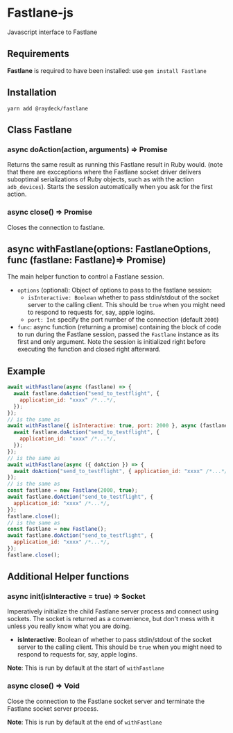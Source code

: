 # Fastlane-js

Javascript interface to Fastlane

## Requirements

**Fastlane** is required to have been installed: use `gem install Fastlane`

## Installation

```
yarn add @raydeck/fastlane
```

## Class Fastlane

### async doAction(action, arguments) => Promise<Any>

Returns the same result as running this Fastlane result in Ruby would. (note that there are excceptions where the Fastlane socket driver delivers suboptimal serializations of Ruby objects, such as with the action `adb_devices`). Starts the session automatically when you ask for the first action.

### async close() => Promise<Void>

Closes the connection to fastlane.

## async withFastlane(options: FastlaneOptions, func (fastlane: Fastlane)=> Promise)

The main helper function to control a Fastlane session.

- `options` (optional): Object of options to pass to the fastlane session:
  - `isInteractive: Boolean` whether to pass stdin/stdout of the socket server to the calling client. This should be `true` when you might need to respond to requests for, say, apple logins.
  - `port: Int` specify the port number of the connection (default `2000`)
- `func`: async function (returning a promise) containing the block of code to run during the Fastlane session, passed the `Fastlane` instance as its first and only argument. Note the session is initialized right before executing the function and closed right afterward.

## Example

```js
await withFastlane(async (fastlane) => {
  await fastlane.doAction("send_to_testflight", {
    application_id: "xxxx" /*...*/,
  });
});
// is the same as
await withFastlane({ isInteractive: true, port: 2000 }, async (fastlane) => {
  await fastlane.doAction("send_to_testflight", {
    application_id: "xxxx" /*...*/,
  });
});
// is the same as
await withFastlane(async ({ doAction }) => {
  await doAction("send_to_testflight", { application_id: "xxxx" /*...*/ });
});
// is the same as
const fastlane = new Fastlane(2000, true);
await fastlane.doAction("send_to_testflight", {
  application_id: "xxxx" /*...*/,
});
fastlane.close();
// is the same as
const fastlane = new Fastlane();
await fastlane.doAction("send_to_testflight", {
  application_id: "xxxx" /*...*/,
});
fastlane.close();
```

## Additional Helper functions

### async init(isInteractive = true) => Socket

Imperatively initialize the child Fastlane server process and connect using sockets. The socket is returned as a convenience, but don't mess with it unless you really know what you are doing.

- **isInteractive**: Boolean of whether to pass stdin/stdout of the socket server to the calling client. This should be `true` when you might need to respond to requests for, say, apple logins.

**Note**: This is run by default at the start of `withFastlane`

### async close() => Void

Close the connection to the Fastlane socket server and terminate the Fastlane socket server process.

**Note**: This is run by default at the end of `withFastlane`
